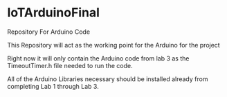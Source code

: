 # IoTArduinoFinal
Repository For Arduino Code

This Repository will act as the working point for the Arduino for the project

Right now it will only contain the Arduino code from lab 3 as the TimeoutTimer.h 
file needed to run the code.

All of the Arduino Libraries necessary should be installed already from completing
Lab 1 through Lab 3.

